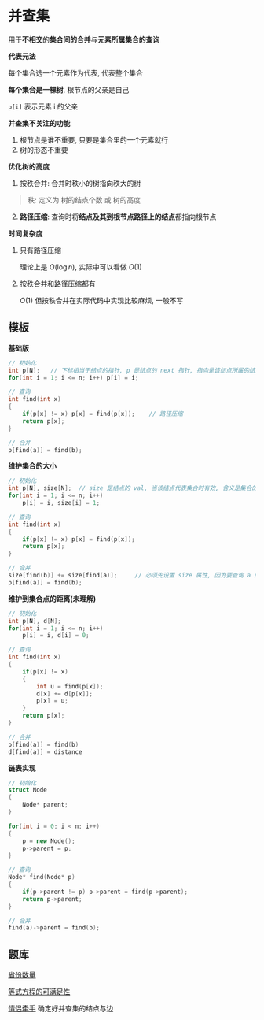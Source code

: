 # 并查集

用于**不相交**的**集合间的合并**与**元素所属集合的查询**

**代表元法**

每个集合选一个元素作为代表, 代表整个集合

**每个集合是一棵树**, 根节点的父亲是自己

`p[i]` 表示元素 i 的父亲

**并查集不关注的功能**

1. 根节点是谁不重要, 只要是集合里的一个元素就行
2. 树的形态不重要

**优化树的高度**

1. 按秩合并: 合并时秩小的树指向秩大的树

> 秩: 定义为  树的结点个数  或  树的高度

2. **路径压缩**: 查询时将**结点及其到根节点路径上的结点**都指向根节点

**时间复杂度**

1. 只有路径压缩 

   理论上是 $O(\log n)$, 实际中可以看做 $O(1)$

2. 按秩合并和路径压缩都有

   $O(1)$ 但按秩合并在实际代码中实现比较麻烦, 一般不写

## 模板

**基础版**

```C++
// 初始化
int p[N];	// 下标相当于结点的指针, p 是结点的 next 指针, 指向是该结点所属的结点
for(int i = 1; i <= n; i++) p[i] = i;

// 查询
int find(int x)
{
    if(p[x] != x) p[x] = find(p[x]);	// 路径压缩
    return p[x];
}

// 合并
p[find(a)] = find(b);
```

**维护集合的大小**

```C++
// 初始化
int p[N], size[N];	// size 是结点的 val, 当该结点代表集合时有效, 含义是集合的大小
for(int i = 1; i <= n; i++)
    p[i] = i, size[i] = 1;

// 查询
int find(int x)
{
    if(p[x] != x) p[x] = find(p[x]);
    return p[x];
}

// 合并
size[find(b)] += size[find(a)];		// 必须先设置 size 属性, 因为要查询 a 的集合点, a 的集合点在合并后就变为 b 的集合点了
p[find(a)] = find(b);				
```

**维护到集合点的距离(未理解)**

```C++
// 初始化
int p[N], d[N];
for(int i = 1; i <= n; i++)
    p[i] = i, d[i] = 0;

// 查询
int find(int x)
{
    if(p[x] != x)
    {
        int u = find(p[x]);
        d[x] += d[p[x]];
        p[x] = u;
    }
    return p[x];
}

// 合并
p[find(a)] = find(b)
d[find(a)] = distance
```

**链表实现**

```C++
// 初始化
struct Node
{
    Node* parent;
}

for(int i = 0; i < n; i++) 
{
    p = new Node();    
    p->parent = p;
}

// 查询
Node* find(Node* p)
{
    if(p->parent != p) p->parent = find(p->parent);
    return p->parent;
}

// 合并
find(a)->parent = find(b);
```

## 题库

[省份数量](https://leetcode.cn/problems/number-of-provinces/)

[等式方程的可满足性](https://leetcode.cn/problems/satisfiability-of-equality-equations/)	

[情侣牵手](https://leetcode.cn/problems/couples-holding-hands/)	确定好并查集的结点与边
